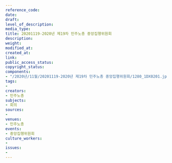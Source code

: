 ```yaml
---
reference_code: 
date: 
draft: 
level_of_description: 
media_type: 
title: 20201119-2020년 제19차 민주노총 중앙집행위원회
description: 
weight: 
modified_at: 
created_at: 
link: 
public_access_status: 
copyright_status: 
components:
- "/2020년/11월/20201119-2020년 제19차 민주노총 중앙집행위원회/1280_1DX0201.jpg"
tags:
- 
creators:
- 민주노총
subjects:
- 회의
sources:
- 
venues:
- 민주노총
events:
- 중앙집행위원회
culture_workers:
- 
issues:
- 
---
```

